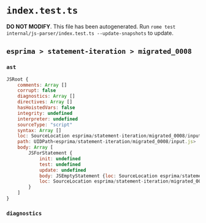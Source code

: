# `index.test.ts`

**DO NOT MODIFY**. This file has been autogenerated. Run `rome test internal/js-parser/index.test.ts --update-snapshots` to update.

## `esprima > statement-iteration > migrated_0008`

### `ast`

```javascript
JSRoot {
	comments: Array []
	corrupt: false
	diagnostics: Array []
	directives: Array []
	hasHoistedVars: false
	integrity: undefined
	interpreter: undefined
	sourceType: "script"
	syntax: Array []
	loc: SourceLocation esprima/statement-iteration/migrated_0008/input.js 1:0-2:0
	path: UIDPath<esprima/statement-iteration/migrated_0008/input.js>
	body: Array [
		JSForStatement {
			init: undefined
			test: undefined
			update: undefined
			body: JSEmptyStatement {loc: SourceLocation esprima/statement-iteration/migrated_0008/input.js 1:7-1:8}
			loc: SourceLocation esprima/statement-iteration/migrated_0008/input.js 1:0-1:8
		}
	]
}
```

### `diagnostics`

```

```
